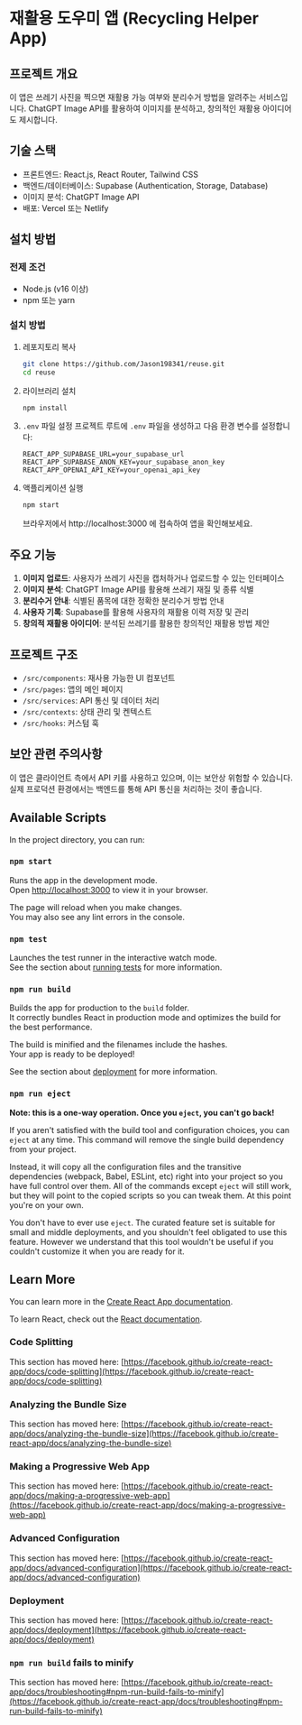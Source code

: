 # 재활용 도우미 앱 (Recycling Helper App)

## 프로젝트 개요

이 앱은 쓰레기 사진을 찍으면 재활용 가능 여부와 분리수거 방법을 알려주는 서비스입니다. ChatGPT Image API를 활용하여 이미지를 분석하고, 창의적인 재활용 아이디어도 제시합니다.

## 기술 스택

- 프론트엔드: React.js, React Router, Tailwind CSS
- 백엔드/데이터베이스: Supabase (Authentication, Storage, Database)
- 이미지 분석: ChatGPT Image API
- 배포: Vercel 또는 Netlify

## 설치 방법

### 전제 조건

- Node.js (v16 이상)
- npm 또는 yarn

### 설치 방법

1. 레포지토리 복사
   ```bash
   git clone https://github.com/Jason198341/reuse.git
   cd reuse
   ```

2. 라이브러리 설치
   ```bash
   npm install
   ```

3. `.env` 파일 설정
   프로젝트 루트에 `.env` 파일을 생성하고 다음 환경 변수를 설정합니다:

   ```
   REACT_APP_SUPABASE_URL=your_supabase_url
   REACT_APP_SUPABASE_ANON_KEY=your_supabase_anon_key
   REACT_APP_OPENAI_API_KEY=your_openai_api_key
   ```

4. 액플리케이션 실행
   ```bash
   npm start
   ```
   브라우저에서 http://localhost:3000 에 접속하여 앱을 확인해보세요.

## 주요 기능

1. **이미지 업로드**: 사용자가 쓰레기 사진을 캡처하거나 업로드할 수 있는 인터페이스
2. **이미지 분석**: ChatGPT Image API를 활용해 쓰레기 재질 및 종류 식별
3. **분리수거 안내**: 식별된 품목에 대한 정확한 분리수거 방법 안내
4. **사용자 기록**: Supabase를 활용해 사용자의 재활용 이력 저장 및 관리
5. **창의적 재활용 아이디어**: 분석된 쓰레기를 활용한 창의적인 재활용 방법 제안

## 프로젝트 구조

- `/src/components`: 재사용 가능한 UI 컴포넌트
- `/src/pages`: 앱의 메인 페이지
- `/src/services`: API 통신 및 데이터 처리
- `/src/contexts`: 상태 관리 및 켄텍스트
- `/src/hooks`: 커스텀 훅

## 보안 관련 주의사항

이 앱은 클라이언트 측에서 API 키를 사용하고 있으며, 이는 보안상 위험할 수 있습니다. 실제 프로덕션 환경에서는 백엔드를 통해 API 통신을 처리하는 것이 좋습니다.


## Available Scripts

In the project directory, you can run:

### `npm start`

Runs the app in the development mode.\
Open [http://localhost:3000](http://localhost:3000) to view it in your browser.

The page will reload when you make changes.\
You may also see any lint errors in the console.

### `npm test`

Launches the test runner in the interactive watch mode.\
See the section about [running tests](https://facebook.github.io/create-react-app/docs/running-tests) for more information.

### `npm run build`

Builds the app for production to the `build` folder.\
It correctly bundles React in production mode and optimizes the build for the best performance.

The build is minified and the filenames include the hashes.\
Your app is ready to be deployed!

See the section about [deployment](https://facebook.github.io/create-react-app/docs/deployment) for more information.

### `npm run eject`

**Note: this is a one-way operation. Once you `eject`, you can't go back!**

If you aren't satisfied with the build tool and configuration choices, you can `eject` at any time. This command will remove the single build dependency from your project.

Instead, it will copy all the configuration files and the transitive dependencies (webpack, Babel, ESLint, etc) right into your project so you have full control over them. All of the commands except `eject` will still work, but they will point to the copied scripts so you can tweak them. At this point you're on your own.

You don't have to ever use `eject`. The curated feature set is suitable for small and middle deployments, and you shouldn't feel obligated to use this feature. However we understand that this tool wouldn't be useful if you couldn't customize it when you are ready for it.

## Learn More

You can learn more in the [Create React App documentation](https://facebook.github.io/create-react-app/docs/getting-started).

To learn React, check out the [React documentation](https://reactjs.org/).

### Code Splitting

This section has moved here: [https://facebook.github.io/create-react-app/docs/code-splitting](https://facebook.github.io/create-react-app/docs/code-splitting)

### Analyzing the Bundle Size

This section has moved here: [https://facebook.github.io/create-react-app/docs/analyzing-the-bundle-size](https://facebook.github.io/create-react-app/docs/analyzing-the-bundle-size)

### Making a Progressive Web App

This section has moved here: [https://facebook.github.io/create-react-app/docs/making-a-progressive-web-app](https://facebook.github.io/create-react-app/docs/making-a-progressive-web-app)

### Advanced Configuration

This section has moved here: [https://facebook.github.io/create-react-app/docs/advanced-configuration](https://facebook.github.io/create-react-app/docs/advanced-configuration)

### Deployment

This section has moved here: [https://facebook.github.io/create-react-app/docs/deployment](https://facebook.github.io/create-react-app/docs/deployment)

### `npm run build` fails to minify

This section has moved here: [https://facebook.github.io/create-react-app/docs/troubleshooting#npm-run-build-fails-to-minify](https://facebook.github.io/create-react-app/docs/troubleshooting#npm-run-build-fails-to-minify)
